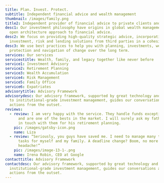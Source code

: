 ```yaml
---
title: Plan. Invest. Protect.
subtitle: Independent financial advice and wealth management
thumbnail: /images/family.png
title2: Independent provider of financial advice to private clients and their families
desc1: Our investment philosophy have origins in global wealth management and an
  open architecture approach to financial advice.
desc2: We focus on providing high-quality strategic advice, incorporating
  investment, risk and lending solutions from third parties in a cohesive plan.
desc3: We use best practices to help you with planning, investments, wealth
  protection and navigation of change over the long term.
services: Our services
servicestitle: Wealth, family, and legacy together like never before
service1: Investment Advisory
service2: Retirement Planning
service3: Wealth Accumulation
service4: Risk Management
service5: Family Office
service6: Expatriates
advisorytitle: Advisory Framework
advisorydesc: Our advisory framework, supported by great technology and access
  to institutional-grade investment management, guides our conversations and
  actions from the outset.
reviews:
  - review: I am very happy with the service. They handle funds exceptionally well
      and are one of the bests in the market. I will surely ask my father to get
      in touch with them for his retirement planning.
    pic: /images/gatsby-icon.png
    name: Liza
  - review: “Seriously, you guys have saved me. I need to manage many time-sensitive
      tasks for myself and my family. A deadline change? Boom, no more
      headache!”
    pic: /images/image-13-1-.png
    name: Irena Robin, CEO at Google
contacttitle: Advisory Framework
contactdesc: Our advisory framework, supported by great technology and access to
  institutional-grade investment management, guides our conversations and
  actions from the outset.
---
```

